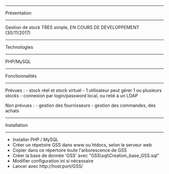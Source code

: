***************************************************************
Présentation
***************************************************************
Gestion de stock TRES simple, EN COURS DE DEVELOPPEMENT (30/11/2017)

***************************************************************
Technologies
***************************************************************
PHP/MySQL

***************************************************************
Fonctionnalités
***************************************************************
Prévues :
	- stock réel et stock virtuel
	- 1 utilisateur peut gérer 1 ou plusieurs stocks
	- connexion par login/password local, ou relié à un LDAP
	
Non prévues :
	- gestion des fournisseurs
	- gestion des commandes, des achats
	
***************************************************************
Installation
***************************************************************
- Installer PHP / MySQL
- Créer un répetoire GSS dans www ou htdocs, selon le serveur web
- Copier dans ce répertoire toute l'arborescence de GSS
- Créer la base de donnée 'GSS' avec "GSS\sql\Creation_base_GSS.sql"
- Modifier configuration.ini si nécessaire
- Lancer avec http://host:port/GSS/
